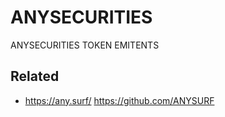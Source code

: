 # ANYSECURITIES
ANYSECURITIES TOKEN EMITENTS

## Related

 * https://any.surf/ https://github.com/ANYSURF

